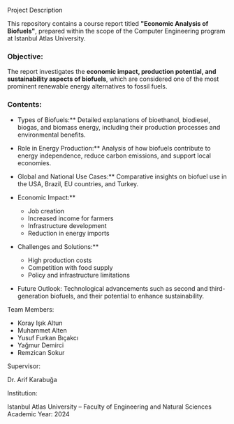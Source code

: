  Project Description

This repository contains a course report titled **"Economic Analysis of Biofuels"**, prepared within the scope of the Computer Engineering program at Istanbul Atlas University.

### Objective:

The report investigates the **economic impact, production potential, and sustainability aspects of biofuels**, which are considered one of the most prominent renewable energy alternatives to fossil fuels.

### Contents:

* Types of Biofuels:** Detailed explanations of bioethanol, biodiesel, biogas, and biomass energy, including their production processes and environmental benefits.
* Role in Energy Production:** Analysis of how biofuels contribute to energy independence, reduce carbon emissions, and support local economies.
* Global and National Use Cases:** Comparative insights on biofuel use in the USA, Brazil, EU countries, and Turkey.
* Economic Impact:**

  * Job creation
  * Increased income for farmers
  * Infrastructure development
  * Reduction in energy imports
* Challenges and Solutions:**

  * High production costs
  * Competition with food supply
  * Policy and infrastructure limitations
* Future Outlook: Technological advancements such as second and third-generation biofuels, and their potential to enhance sustainability.

 Team Members:

* Koray Işık Altun
* Muhammet Alten
* Yusuf Furkan Bıçakcı
* Yağmur Demirci
* Remzican Sokur

 Supervisor:

Dr. Arif Karabuğa

 Institution:

Istanbul Atlas University – Faculty of Engineering and Natural Sciences
Academic Year: 2024
